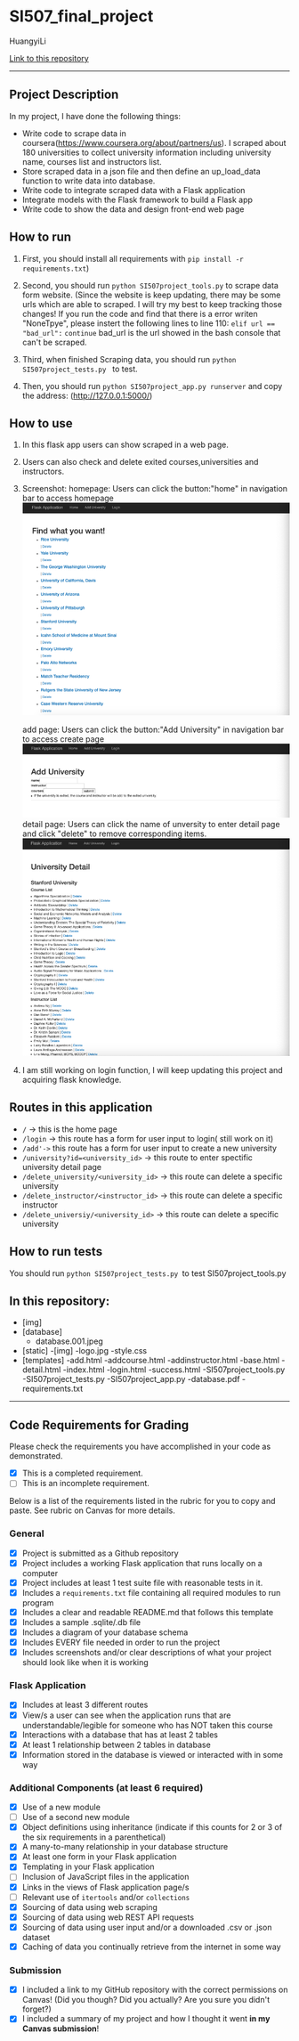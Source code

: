 # SI507_final_project

HuangyiLi

[Link to this repository](https://github.com/Lhuangyi/SI507_final_project)

---

## Project Description

In my project, I have done the following things:
- Write code to scrape data in coursera(https://www.coursera.org/about/partners/us). I scraped about 180 universities to collect university information including university name, courses list and instructors list.
- Store scraped data in a json file and then define an up_load_data function to write data into database.
- Write code to integrate scraped data with a Flask application
- Integrate models with the Flask framework to build a Flask app
- Write code to show the data and design front-end web page

## How to run

1. First, you should install all requirements with `pip install -r requirements.txt`)
3. Second, you should run `python SI507project_tools.py` to scrape data form website. 
    (Since the website is keep updating, there may be some urls which are able to scraped. I will try my best to keep tracking those changes! If you run the code and find that there is a error writen "NoneTpye", please instert the following lines to line 110:
    `elif url == "bad_url":`
    `continue`
    bad_url is the url showed in the bash console that can't be scraped.
    
3. Third, when finished Scraping data, you should run `python SI507project_tests.py ` to test.
4. Then, you should run `python SI507project_app.py runserver` and copy the address: (http://127.0.0.1:5000/)
 
## How to use

1. In this flask app users can show scraped in a web page.
2. Users can also check and delete exited courses,universities and instructors.
3. Screenshot:
    homepage: Users can click the button:"home" in navigation bar to access homepage
    ![alt text](https://github.com/Lhuangyi/SI507_final_project/blob/master/img/E1C6A408804C892BC00586894047C402.png)
    
    add page: Users can click the button:"Add University" in navigation bar to access create page
    ![alt text](https://github.com/Lhuangyi/SI507_final_project/blob/master/img/3F3F0FE5C4FCE2D49A12D81F6D3313D9.png)
    detail page: Users can click the name of unversity to enter detail page and click "delete" to remove corresponding items.
    ![alt text](https://github.com/Lhuangyi/SI507_final_project/blob/master/img/864B9EC8C14D29A431FFE504E082CAE6.png)
4. I am still working on login function, I will keep updating this project and acquiring flask knowledge.

## Routes in this application
- `/` -> this is the home page
- `/login` -> this route has a form for user input to login( still work on it)
- `/add'->` this route has a form for user input to create a new university
- `/university?id=<university_id>` -> this route to enter spectific university detail page
- `/delete_university/<university_id>` -> this route can delete a specific university
- `/delete_instructor/<instructor_id>` -> this route can delete a specific instructor
- `/delete_universiy/<university_id>` -> this route can delete a specific university

## How to run tests
You should run `python SI507project_tests.py `to test SI507project_tools.py


## In this repository:
- [img]
- [database]
  - database.001.jpeg
- [static]
  -[img]
    -logo.jpg
  -style.css
- [templates]
  -add.html
  -addcourse.html
  -addinstructor.html
  -base.html
  -detail.html
  -index.html
  -login.html
  -success.html
-SI507project_tools.py
-SI507project_tests.py
-SI507project_app.py
-database.pdf
-requirements.txt

---
## Code Requirements for Grading
Please check the requirements you have accomplished in your code as demonstrated.
- [x] This is a completed requirement.
- [ ] This is an incomplete requirement.

Below is a list of the requirements listed in the rubric for you to copy and paste.  See rubric on Canvas for more details.

### General
- [x] Project is submitted as a Github repository
- [x] Project includes a working Flask application that runs locally on a computer
- [x] Project includes at least 1 test suite file with reasonable tests in it.
- [x] Includes a `requirements.txt` file containing all required modules to run program
- [x] Includes a clear and readable README.md that follows this template
- [x] Includes a sample .sqlite/.db file
- [x] Includes a diagram of your database schema
- [x] Includes EVERY file needed in order to run the project
- [x] Includes screenshots and/or clear descriptions of what your project should look like when it is working

### Flask Application
- [x] Includes at least 3 different routes
- [x] View/s a user can see when the application runs that are understandable/legible for someone who has NOT taken this course
- [x] Interactions with a database that has at least 2 tables
- [x] At least 1 relationship between 2 tables in database
- [x] Information stored in the database is viewed or interacted with in some way

### Additional Components (at least 6 required)
- [x] Use of a new module
- [ ] Use of a second new module
- [x] Object definitions using inheritance (indicate if this counts for 2 or 3 of the six requirements in a parenthetical)
- [x] A many-to-many relationship in your database structure
- [x] At least one form in your Flask application
- [x] Templating in your Flask application
- [ ] Inclusion of JavaScript files in the application
- [x] Links in the views of Flask application page/s
- [ ] Relevant use of `itertools` and/or `collections`
- [x] Sourcing of data using web scraping
- [x] Sourcing of data using web REST API requests
- [x] Sourcing of data using user input and/or a downloaded .csv or .json dataset
- [x] Caching of data you continually retrieve from the internet in some way

### Submission
- [x] I included a link to my GitHub repository with the correct permissions on Canvas! (Did you though? Did you actually? Are you sure you didn't forget?)
- [x] I included a summary of my project and how I thought it went **in my Canvas submission**!
